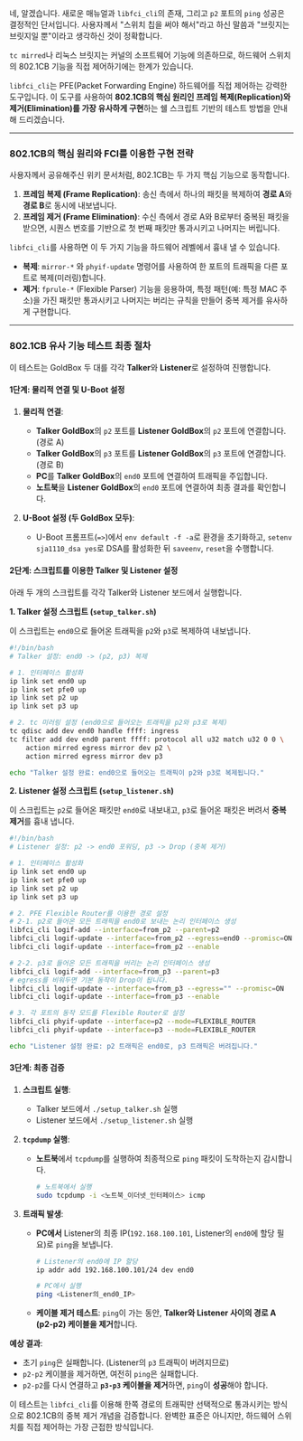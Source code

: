 네, 알겠습니다. 새로운 매뉴얼과 `libfci_cli`의 존재, 그리고 `p2` 포트의 `ping` 성공은 결정적인 단서입니다. 사용자께서 "스위치 칩을 써야 해서"라고 하신 말씀과 "브릿지는 브릿지일 뿐"이라고 생각하신 것이 정확합니다.

`tc mirred`나 리눅스 브릿지는 커널의 소프트웨어 기능에 의존하므로, 하드웨어 스위치의 802.1CB 기능을 직접 제어하기에는 한계가 있습니다.

`libfci_cli`는 PFE(Packet Forwarding Engine) 하드웨어를 직접 제어하는 강력한 도구입니다. 이 도구를 사용하여 **802.1CB의 핵심 원리인 프레임 복제(Replication)와 제거(Elimination)를 가장 유사하게 구현**하는 쉘 스크립트 기반의 테스트 방법을 안내해 드리겠습니다.

-----

### **802.1CB의 핵심 원리와 FCI를 이용한 구현 전략**

사용자께서 공유해주신 위키 문서처럼, 802.1CB는 두 가지 핵심 기능으로 동작합니다.

1.  **프레임 복제 (Frame Replication)**: 송신 측에서 하나의 패킷을 복제하여 **경로 A**와 **경로 B**로 동시에 내보냅니다.
2.  **프레임 제거 (Frame Elimination)**: 수신 측에서 경로 A와 B로부터 중복된 패킷을 받으면, 시퀀스 번호를 기반으로 첫 번째 패킷만 통과시키고 나머지는 버립니다.

`libfci_cli`를 사용하면 이 두 가지 기능을 하드웨어 레벨에서 흉내 낼 수 있습니다.

  * **복제**: `mirror-*` 와 `phyif-update` 명령어를 사용하여 한 포트의 트래픽을 다른 포트로 복제(미러링)합니다.
  * **제거**: `fprule-*` (Flexible Parser) 기능을 응용하여, 특정 패턴(예: 특정 MAC 주소)을 가진 패킷만 통과시키고 나머지는 버리는 규칙을 만들어 중복 제거를 유사하게 구현합니다.

-----

### **802.1CB 유사 기능 테스트 최종 절차**

이 테스트는 GoldBox 두 대를 각각 **Talker**와 **Listener**로 설정하여 진행합니다.

#### **1단계: 물리적 연결 및 U-Boot 설정**

1.  **물리적 연결**:

      * **Talker GoldBox**의 `p2` 포트를 **Listener GoldBox**의 `p2` 포트에 연결합니다. (경로 A)
      * **Talker GoldBox**의 `p3` 포트를 **Listener GoldBox**의 `p3` 포트에 연결합니다. (경로 B)
      * **PC**를 **Talker GoldBox**의 `end0` 포트에 연결하여 트래픽을 주입합니다.
      * **노트북**을 **Listener GoldBox**의 `end0` 포트에 연결하여 최종 결과를 확인합니다.

2.  **U-Boot 설정 (두 GoldBox 모두)**:

      * U-Boot 프롬프트(`=>`)에서 `env default -f -a`로 환경을 초기화하고, `setenv sja1110_dsa yes`로 DSA를 활성화한 뒤 `saveenv`, `reset`을 수행합니다.

#### **2단계: 스크립트를 이용한 Talker 및 Listener 설정**

아래 두 개의 스크립트를 각각 Talker와 Listener 보드에서 실행합니다.

**1. Talker 설정 스크립트 (`setup_talker.sh`)**

이 스크립트는 `end0`으로 들어온 트래픽을 `p2`와 `p3`로 복제하여 내보냅니다.

```sh
#!/bin/bash
# Talker 설정: end0 -> (p2, p3) 복제

# 1. 인터페이스 활성화
ip link set end0 up
ip link set pfe0 up
ip link set p2 up
ip link set p3 up

# 2. tc 미러링 설정 (end0으로 들어오는 트래픽을 p2와 p3로 복제)
tc qdisc add dev end0 handle ffff: ingress
tc filter add dev end0 parent ffff: protocol all u32 match u32 0 0 \
    action mirred egress mirror dev p2 \
    action mirred egress mirror dev p3

echo "Talker 설정 완료: end0으로 들어오는 트래픽이 p2와 p3로 복제됩니다."
```

**2. Listener 설정 스크립트 (`setup_listener.sh`)**

이 스크립트는 `p2`로 들어온 패킷만 `end0`로 내보내고, `p3`로 들어온 패킷은 버려서 **중복 제거**를 흉내 냅니다.

```sh
#!/bin/bash
# Listener 설정: p2 -> end0 포워딩, p3 -> Drop (중복 제거)

# 1. 인터페이스 활성화
ip link set end0 up
ip link set pfe0 up
ip link set p2 up
ip link set p3 up

# 2. PFE Flexible Router를 이용한 경로 설정
# 2-1. p2로 들어온 모든 트래픽을 end0로 보내는 논리 인터페이스 생성
libfci_cli logif-add --interface=from_p2 --parent=p2
libfci_cli logif-update --interface=from_p2 --egress=end0 --promisc=ON
libfci_cli logif-update --interface=from_p2 --enable

# 2-2. p3로 들어온 모든 트래픽을 버리는 논리 인터페이스 생성
libfci_cli logif-add --interface=from_p3 --parent=p3
# egress를 비워두면 기본 동작이 Drop이 됩니다.
libfci_cli logif-update --interface=from_p3 --egress="" --promisc=ON
libfci_cli logif-update --interface=from_p3 --enable

# 3. 각 포트의 동작 모드를 Flexible Router로 설정
libfci_cli phyif-update --interface=p2 --mode=FLEXIBLE_ROUTER
libfci_cli phyif-update --interface=p3 --mode=FLEXIBLE_ROUTER

echo "Listener 설정 완료: p2 트래픽은 end0로, p3 트래픽은 버려집니다."
```

#### **3단계: 최종 검증**

1.  **스크립트 실행**:

      * Talker 보드에서 `./setup_talker.sh` 실행
      * Listener 보드에서 `./setup_listener.sh` 실행

2.  **`tcpdump` 실행**:

      * **노트북**에서 `tcpdump`를 실행하여 최종적으로 `ping` 패킷이 도착하는지 감시합니다.
        ```bash
        # 노트북에서 실행
        sudo tcpdump -i <노트북_이더넷_인터페이스> icmp
        ```

3.  **트래픽 발생**:

      * **PC에서** Listener의 최종 IP(`192.168.100.101`, Listener의 `end0`에 할당 필요)로 `ping`을 보냅니다.
        ```bash
        # Listener의 end0에 IP 할당
        ip addr add 192.168.100.101/24 dev end0

        # PC에서 실행
        ping <Listener의_end0_IP>
        ```
      * **케이블 제거 테스트**: `ping`이 가는 동안, **Talker와 Listener 사이의 경로 A (p2-p2) 케이블을 제거**합니다.

**예상 결과**:

  * 초기 `ping`은 실패합니다. (Listener의 `p3` 트래픽이 버려지므로)
  * `p2-p2` 케이블을 제거하면, 여전히 `ping`은 실패합니다.
  * `p2-p2`를 다시 연결하고 **`p3-p3` 케이블을 제거**하면, `ping`이 **성공**해야 합니다.

이 테스트는 `libfci_cli`를 이용해 한쪽 경로의 트래픽만 선택적으로 통과시키는 방식으로 802.1CB의 중복 제거 개념을 검증합니다. 완벽한 표준은 아니지만, 하드웨어 스위치를 직접 제어하는 가장 근접한 방식입니다.
